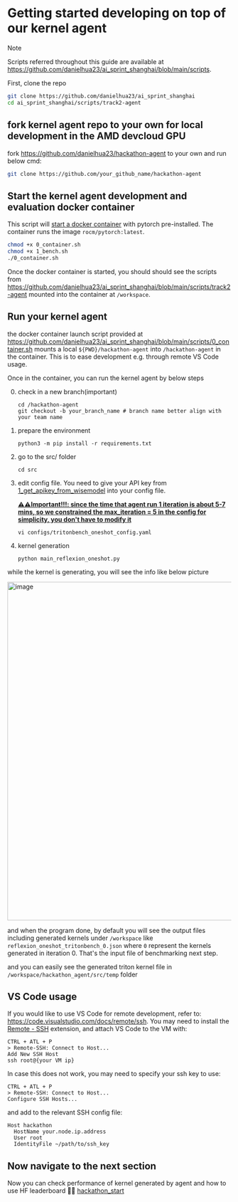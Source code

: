 # Getting started developing on top of our kernel agent

> [!NOTE]  
> Scripts referred throughout this guide are available at https://github.com/danielhua23/ai_sprint_shanghai/blob/main/scripts.

First, clone the repo

```sh
git clone https://github.com/danielhua23/ai_sprint_shanghai
cd ai_sprint_shanghai/scripts/track2-agent
```

## fork kernel agent repo to your own for local development in the AMD devcloud GPU

fork https://github.com/danielhua23/hackathon-agent to your own and run below cmd:

```bash
git clone https://github.com/your_github_name/hackathon-agent 
```

## Start the kernel agent development and evaluation docker container

This script will [start a docker container](https://github.com/danielhua23/ai_sprint_shanghai/blob/main/scripts/track2-agent/0_container.sh) with pytorch pre-installed. The container runs the image `rocm/pytorch:latest`.

```sh
chmod +x 0_container.sh
chmod +x 1_bench.sh
./0_container.sh
```

Once the docker container is started, you should should see the scripts from https://github.com/danielhua23/ai_sprint_shanghai/blob/main/scripts/track2-agent mounted into the container at `/workspace`.
## Run your kernel agent

the docker container launch script provided at https://github.com/danielhua23/ai_sprint_shanghai/blob/main/scripts/0_container.sh mounts a local `${PWD}/hackathon-agent` into `/hackathon-agent` in the container. This is to ease development e.g. through remote VS Code usage.

Once in the container, you can run the kernel agent by below steps

0. check in a new branch(important)
   ```
   cd /hackathon-agent
   git checkout -b your_branch_name # branch name better align with your team name
   ```

1. prepare the environment
   ```
   python3 -m pip install -r requirements.txt
   ```

2. go to the src/ folder
   ```
   cd src
   ```

3. edit config file. You need to give your API key from [1_get_apikey_from_wisemodel](https://github.com/danielhua23/ai_sprint_shanghai/tree/main/hackathon_guides/track2-agent/1_get_apikey_from_wisemodel) into your config file.

   <u>**⚠⚠Important!!!: since the time that agent run 1 iteration is about 5-7 mins, so we constrained the max_iteration = 5 in the config for simplicity, you don't have to modify it**</u>
   ```
   vi configs/tritonbench_oneshot_config.yaml
   ```
   
5. kernel generation
   ```
   python main_reflexion_oneshot.py
   ```

while the kernel is generating, you will see the info like below picture

<img width="1140" height="761" alt="image" src="https://github.com/user-attachments/assets/eb1ca954-20ae-4497-8ec2-2f95c0891e4b" />

and when the program done, by default you will see the output files including generated kernels under `/workspace` like `reflexion_oneshot_tritonbench_0.json` where `0` represent the kernels generated in iteration 0. That's the input file of benchmarking next step.

and you can easily see the generated triton kernel file in `/workspace/hackathon_agent/src/temp` folder

## VS Code usage

If you would like to use VS Code for remote development, refer to: https://code.visualstudio.com/docs/remote/ssh. You may need to install the [Remote - SSH](https://marketplace.visualstudio.com/items?itemName=ms-vscode-remote.remote-ssh) extension, and attach VS Code to the VM with:

```
CTRL + ATL + P
> Remote-SSH: Connect to Host...
Add New SSH Host
ssh root@{your VM ip}
```

In case this does not work, you may need to specify your ssh key to use:

```
CTRL + ATL + P
> Remote-SSH: Connect to Host...
Configure SSH Hosts...
```

and add to the relevant SSH config file:

```
Host hackathon
  HostName your.node.ip.address
  User root
  IdentityFile ~/path/to/ssh_key
```

## Now navigate to the next section

Now you can check performance of kernel generated by agent and how to use HF leaderboard
🏃‍➡️ [hackathon_start](https://github.com/danielhua23/ai_sprint_shanghai/tree/main/hackathon_guides/track2-agent/3_benchmark_generated_kernel)


